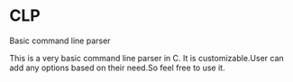 # CLP
Basic command line parser

This is a very basic command line parser in C. It is customizable.User can add any options based on their need.So feel free to use it.
